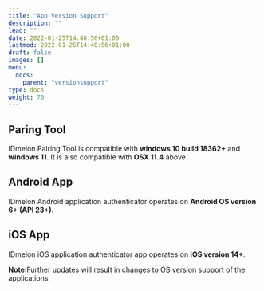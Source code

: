 ```yaml
---
title: "App Version Support"
description: ""
lead: ""
date: 2022-01-25T14:40:56+01:00
lastmod: 2022-01-25T14:40:56+01:00
draft: false
images: []
menu:
  docs:
    parent: "versionsupport"
type: docs
weight: 70
---
```


## Paring Tool

IDmelon Pairing Tool is compatible with **windows 10 build 18362+** and **windows 11**.
It is also compatible with **OSX 11.4** above.

## Android App

IDmelon Android application authenticator operates on **Android OS version 6+ (API 23+)**.

## iOS App

IDmelon iOS application authenticator app operates on **iOS version 14+**.

**Note**:Further updates will result in changes to OS version support of the applications.
